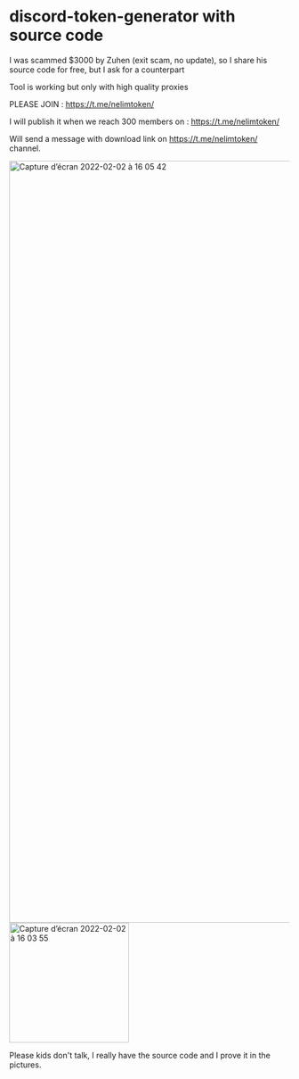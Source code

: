 # discord-token-generator with source code
I was scammed $3000 by Zuhen (exit scam, no update), so I share his source code for free, but I ask for a counterpart

Tool is working but only with high quality proxies 

PLEASE JOIN : https://t.me/nelimtoken/

I will publish it when we reach 300 members on : 
https://t.me/nelimtoken/

Will send a message with download link on https://t.me/nelimtoken/ channel. 

<img width="1366" alt="Capture d’écran 2022-02-02 à 16 05 42" src="https://user-images.githubusercontent.com/71607276/152180138-80b895c4-2bf3-4dc0-a615-c7f23f83023e.png">

<img width="215" alt="Capture d’écran 2022-02-02 à 16 03 55" src="https://user-images.githubusercontent.com/71607276/152179777-dadfcd7e-423e-4655-b6e5-2a6fefdda5a3.png">

Please kids don't talk, I really have the source code and I prove it in the pictures.

